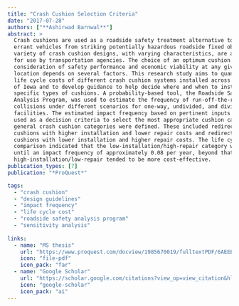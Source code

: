 ```yaml
---
title: "Crash Cushion Selection Criteria"
date: "2017-07-28"
authors: ["**Ashirwad Barnwal**"]
abstract: >
  Crash cushions are used as a roadside safety treatment alternative to protect
  errant vehicles from striking potentially hazardous roadside fixed objects. A
  variety of crash cushion designs, with varying characteristics, are available
  for use by transportation agencies. The choice of an optimum cushion type in
  consideration of safety performance and economic viability at any given highway
  location depends on several factors. This research study aims to quantify the
  life cycle costs of different crash cushion systems installed across the state
  of Iowa and to develop guidance to help decide where and when to install
  specific types of cushions. A probability-based tool, the Roadside Safety
  Analysis Program, was used to estimate the frequency of run-off-the-road
  collisions under different scenarios for one-way, undivided, and divided highway
  facilities. The estimated impact frequency based on pertinent inputs was then
  used as a decision criteria to select the most appropriate cushion category. Two
  general crash cushion categories were defined. These included redirective
  cushions with higher installation and lower repair costs and redirective
  cushions with lower installation and higher repair costs. The life cycle cost
  comparison indicated that the low-installation/high-repair category was optimum
  until an impact frequency of approximately 0.08 per year, beyond that value,
  high-installation/low-repair tended to be more cost-effective.
publication_types: [7]
publication: "*ProQuest*"

tags: 
  - "crash cushion"
  - "design guidelines"
  - "impact frequency"
  - "life cycle cost"
  - "roadside safety analysis program"
  - "sensitivity analysis"
  
links:
  - name: "MS thesis"
    url: "https://www.proquest.com/docview/1985670019/fulltextPDF/6AEEB8764E074839PQ/1?accountid=10906"
    icon: "file-pdf"
    icon_pack: "far"
  - name: "Google Scholar"
    url: "https://scholar.google.com/citations?view_op=view_citation&hl=en&user=WN6gbSQAAAAJ&citation_for_view=WN6gbSQAAAAJ:u-x6o8ySG0sC"
    icon: "google-scholar"
    icon_pack: "ai"
---
```

